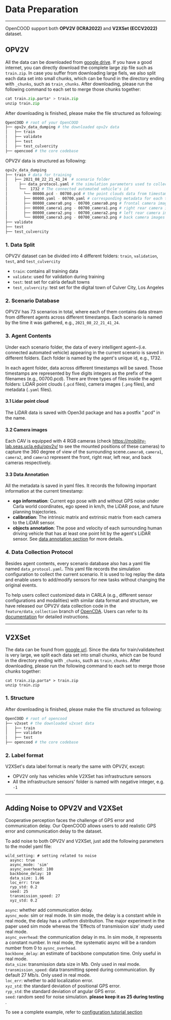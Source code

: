 # Data Preparation

---
OpenCOOD support both **OPV2V (ICRA2022)** and **V2XSet (ECCV2022)** dataset.

## OPV2V
All the data can be downloaded from [google drive](https://drive.google.com/drive/folders/1dkDeHlwOVbmgXcDazZvO6TFEZ6V_7WUu). If you have a good internet, you can directly
download the complete large zip file such as `train.zip`. In case you suffer from downloading large fiels, we also split each data set into small chunks, which can be found 
in the directory ending with `_chunks`, such as `train_chunks`. After downloading, please run the following command to each set to merge those chunks together:
```python
cat train.zip.parta* > train.zip
unzip train.zip
```
After downloading is finished, please make the file structured as following:

```sh
OpenCOOD # root of your OpenCOOD
├── opv2v_data_dumping # the downloaded opv2v data
│   ├── train
│   ├── validate
│   ├── test
│   ├── test_culvercity
├── opencood # the core codebase

```


OPV2V data is structured as following:

```sh
opv2v_data_dumping
├── train # data for training
│   ├── 2021_08_22_21_41_24  # scenario folder
│     ├── data_protocol.yaml # the simulation parameters used to collect the data in Carla
│     └──  1732 # The connected automated vehicle's id 
│       └── 00000.pcd - 00700.pcd # the point clouds data from timestamp 0 to 700
│       ├── 00000.yaml - 00700.yaml # corresponding metadata for each timestamp
│       ├── 00000_camera0.png - 00700_camera0.png # frontal camera images
│       ├── 00000_camera1.png - 00700_camera1.png # right rear camera images
│       ├── 00000_camera2.png - 00700_camera2.png # left rear camera images
│       └── 00000_camera3.png - 00700_camera3.png # back camera images
├── validate  
├── test
├── test_culvercity
```

### 1. Data Split
OPV2V dataset can be divided into 4 different folders: `train`, `validation`, `test`, and `test_culvercity`
- `train`: contains all training data
- `validate`: used for validation during training
- `test`: test set for calrla default towns
- `test_culvercity`: test set for the digital town of Culver City, Los Angeles

### 2. Scenario Database
OPV2V has 73 scenarios in total, where each of them contains data stream from different agents across different timestamps.
Each scenario is named by the time it was gathered, e.g., `2021_08_22_21_41_24`.

### 3. Agent Contents
Under each scenario folder,  the data of every intelligent agent~(i.e. connected automated vehicle) appearing in the current scenario is saved in different folders. Each folder is named by the agent's unique id, e.g., 1732.

In each agent folder, data across different timestamps will be saved. Those timestamps are represented by five digits integers
as the prefix of the filenames (e.g., 00700.pcd). There are three types of files inside the agent folders: LiDAR point clouds (`.pcd` files), camera images (`.png` files), and metadata (`.yaml` files).

#### 3.1 Lidar point cloud
The LiDAR data is saved with Open3d package and has a postfix ".pcd" in the name. 

#### 3.2 Camera images
Each CAV is equipped with 4 RGB cameras (check https://mobility-lab.seas.ucla.edu/opv2v/ to see the mounted positions of these cameras) to capture the 360 degree of view of the surrounding scene.`camera0`, `camera1`, `camera2`, and `camera3` represent the front, right rear, left rear, and back cameras respectively.

#### 3.3  Data Annotation
All the metadata is saved in yaml files. It records the following important information at the current timestamp:
- **ego information**:  Current ego pose with and without GPS noise under Carla world coordinates, ego speed in km/h, the LiDAR pose, and future planning trajectories. 
- **calibration**: The intrinsic matrix and extrinsic matrix from each camera to the LiDAR sensor.
- **objects annotation**: The pose and velocity of each surrounding human driving vehicle that has at least one point hit by the agent's LiDAR sensor. See [data annotation section](data_annotation_tutorial.md) for more details. 

### 4. Data Collection Protocol
Besides agent contents, every scenario database also has a yaml file named `data_protocol.yaml`. 
This yaml file records the simulation configuration to collect the current scenario. It is used to log replay
the data and enable users to add/modify sensors for new tasks without changing the original events.

To help users collect customized data in CARLA (e.g., different sensor configurations and modalities) with similar data format and structure, we have released our OPV2V data collection code in the `feature/data_collection` branch of [OpenCDA](https://github.com/ucla-mobility/OpenCDA/tree/feature/data_collection). Users can refer to its [documentation](https://opencda-documentation.readthedocs.io/en/latest/md_files/introduction.html) for detailed instructions.

---
## V2XSet
The data can be found from [google url](https://drive.google.com/drive/folders/1r5sPiBEvo8Xby-nMaWUTnJIPK6WhY1B6?usp=sharing).  Since the data for train/validate/test
is very large, we  split each data set into small chunks, which can be found in the directory ending with `_chunks`, such as `train_chunks`. After downloading, please run the following command to each set to merge those chunks together:
```
cat train.zip.parta* > train.zip
unzip train.zip
```

### 1. Structure
After downloading is finished, please make the file structured as following:

```sh
OpenCOOD # root of opencood
├── v2xset # the downloaded v2xset data
│   ├── train
│   ├── validate
│   ├── test
├── opencood # the core codebase
```

### 2. Label format
V2XSet's data label format is nearly the same with OPV2V, except:
- OPV2V only has vehicles while V2XSet has infrastructure sensors
- All the infrastructure sensors' folder is named with negative integer, e.g. `-1`

---
## Adding Noise to OPV2V and V2XSet

Cooperative perception faces the challenge of GPS error and communication delay. Our OpenCOOD allows users 
to add realistic GPS error and communication delay to the dataset.

To add noise to both OPV2V and V2XSet, just add the following parameters to the model yaml file:
```
wild_setting: # setting related to noise
  async: true
  async_mode: 'sim'
  async_overhead: 100
  backbone_delay: 10
  data_size: 1.06
  loc_err: true
  ryp_std: 0.2
  seed: 25
  transmission_speed: 27
  xyz_std: 0.2
```
`async`: whether add communication delay. <br>
`aysnc_mode`:  sim or real mode. In sim mode, the delay is a constant while in real mode, the delay has a uniform distribution.
The major experiment in the paper used sim mode whereas the 'Effects of transmission size' study used real
 mode. <br>
`async_overhead`: the communication delay in ms. In sim mode, it represents a constant number. In real mode,
the systematic async will be a random number from 0 to `aysnc_overhead`. <br>
`backbone_delay`: an estimate of backbone computation time. Only useful in real mode. <br>
`data_size`: transmission data size in Mb. Only used in real mode. <br>
`transmission_speed`: data transmitting speed during communication. By default 27 Mb/s. Only used in real mode. <br>
`loc_err`: whether to add localization error. <br>
`xyz_std`: the standard deviation of positional GPS error. <br>
`ryp_std`: the standard deviation of angular GPS error. <br>
`seed`: random seed for noise simulation. <strong>please keep it as 25 during testing </strong>.

To see a complete example, refer to [configuration tutorial section](config_tutorial.md)